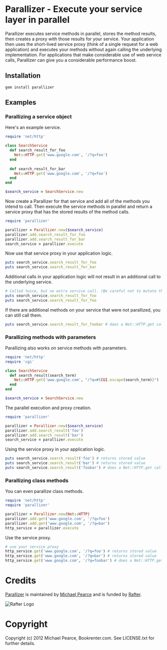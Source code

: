 # Parallizer - Execute your service layer in parallel

Parallizer executes service methods in parallel, stores the method results, then creates a proxy with those results for your service. Your application then uses the short-lived service proxy (think of a single request for a web application) and executes your methods without again calling the underlying implementation. For applications that make considerable use of web service calls, Parallizer can give you a considerable performance boost.

## Installation

    gem install parallizer

## Examples

### Parallizing a service object

Here's an example service.

```ruby
require 'net/http'

class SearchService
  def search_result_for_foo
    Net::HTTP.get('www.google.com', '/?q=foo')
  end
  
  def search_result_for_bar
    Net::HTTP.get('www.google.com', '/?q=foo')
  end
end

$search_service = SearchService.new
```

Now create a Parallizer for that service and add all of the methods you intend to call. Then execute the service methods in parallel and return a service proxy that has the stored results of the method calls.

```ruby
require 'parallizer'

parallizer = Parallizer.new($search_service)
parallizer.add.search_result_for_foo
parallizer.add.search_result_for_bar
search_service = parallizer.execute
```

Now use that service proxy in your application logic.

```ruby
puts search_service.search_result_for_foo
puts search_service.search_result_for_bar
```

Additional calls in your application logic will not result in an additional call to the underlying service.

```ruby
# Called twice, but no extra service call. (Be careful not to mutate the returned object!)
puts search_service.search_result_for_foo
puts search_service.search_result_for_foo
```

If there are additional methods on your service that were not parallized, you can still call them.

```ruby
puts search_service.search_result_for_foobar # does a Net::HTTP.get call
```

### Parallizing methods with parameters

Parallizing also works on service methods with parameters.

```ruby
require 'net/http'
require 'cgi'

class SearchService
  def search_result(search_term)
    Net::HTTP.get('www.google.com', "/?q=#{CGI.escape(search_term)}")
  end
end

$search_service = SearchService.new
```

The parallel execution and proxy creation.

```ruby
require 'parallizer'

parallizer = Parallizer.new($search_service)
parallizer.add.search_result('foo')
parallizer.add.search_result('bar')
search_service = parallizer.execute
```

Using the service proxy in your application logic.

```ruby
puts search_service.search_result('foo') # returns stored value
puts search_service.search_result('bar') # returns stored value
puts search_service.search_result('foobar') # does a Net::HTTP.get call
```


### Parallizing class methods

You can even parallize class methods.

```ruby
require 'net/http'
require 'parallizer'

parallizer = Parallizer.new(Net::HTTP)
parallizer.add.get('www.google.com', '/?q=foo')
parallizer.add.get('www.google.com', '/?q=bar')
http_service = parallizer.execute
```

Use the service proxy.

```ruby
# use your service proxy
http_service.get('www.google.com', '/?q=foo') # returns stored value
http_service.get('www.google.com', '/?q=bar') # returns stored value
http_service.get('www.google.com', '/?q=foobar') # does a Net::HTTP.get call
```


# Credits

[Parallizer](https://github.com/michaelgpearce/parallizer) is maintained by [Michael Pearce](http://github.com/michaelgpearce) and is funded by [Rafter](http://www.rafter.com "Rafter").

![Rafter Logo](http://rafter-logos.s3.amazonaws.com/rafter_github_logo.png "Rafter")

# Copyright

Copyright (c) 2012 Michael Pearce, Bookrenter.com. See LICENSE.txt for further details.

